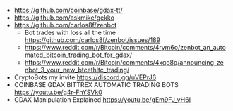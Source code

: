 - https://github.com/coinbase/gdax-tt/
- https://github.com/askmike/gekko
- https://github.com/carlos8f/zenbot
  - Bot trades with loss all the time https://github.com/carlos8f/zenbot/issues/189
  - https://www.reddit.com/r/Bitcoin/comments/4rym6o/zenbot_an_automated_bitcoin_trading_bot_for_gdax/
  - https://www.reddit.com/r/Bitcoin/comments/4xqo8q/announcing_zenbot_3_your_new_btcethltc_trading/
- CryptoBots my invite https://discord.gg/uVEPrJ6
- COINBASE GDAX BITTREX AUTOMATIC TRADING BOTS https://youtu.be/g4r-FnYSVk0
- GDAX Manipulation Explained https://youtu.be/gEm9FJ_vH6I